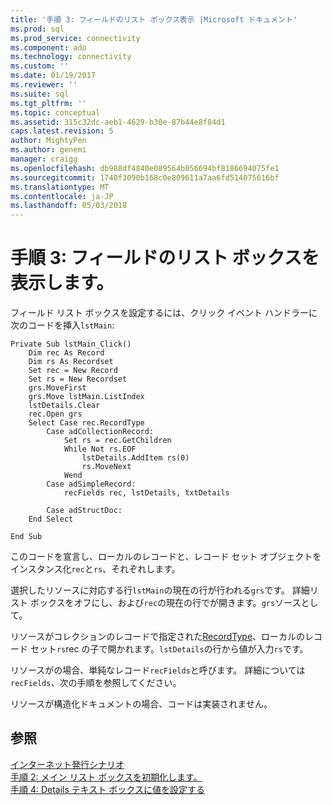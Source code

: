 ```yaml
---
title: '手順 3: フィールドのリスト ボックス表示 |Microsoft ドキュメント'
ms.prod: sql
ms.prod_service: connectivity
ms.component: ado
ms.technology: connectivity
ms.custom: ''
ms.date: 01/19/2017
ms.reviewer: ''
ms.suite: sql
ms.tgt_pltfrm: ''
ms.topic: conceptual
ms.assetid: 315c32dc-aeb1-4629-b30e-87b44e8f84d1
caps.latest.revision: 5
author: MightyPen
ms.author: genemi
manager: craigg
ms.openlocfilehash: db988df4840e089564b056694bf8186694075fe1
ms.sourcegitcommit: 1740f3090b168c0e809611a7aa6fd514075616bf
ms.translationtype: MT
ms.contentlocale: ja-JP
ms.lasthandoff: 05/03/2018
---
```

# <a name="step-3-populate-the-fields-list-box"></a>手順 3: フィールドのリスト ボックスを表示します。
フィールド リスト ボックスを設定するには、クリック イベント ハンドラーに次のコードを挿入`lstMain`:  
  
```  
Private Sub lstMain_Click()  
    Dim rec As Record  
    Dim rs As Recordset  
    Set rec = New Record  
    Set rs = New Recordset  
    grs.MoveFirst  
    grs.Move lstMain.ListIndex  
    lstDetails.Clear  
    rec.Open grs  
    Select Case rec.RecordType  
        Case adCollectionRecord:  
            Set rs = rec.GetChildren  
            While Not rs.EOF  
                lstDetails.AddItem rs(0)  
                rs.MoveNext  
            Wend  
        Case adSimpleRecord:  
            recFields rec, lstDetails, txtDetails  
  
        Case adStructDoc:  
    End Select  
  
End Sub  
```  
  
 このコードを宣言し、ローカルのレコードと、レコード セット オブジェクトをインスタンス化`rec`と`rs`、それぞれします。  
  
 選択したリソースに対応する行`lstMain`の現在の行が行われる`grs`です。 詳細リスト ボックスをオフにし、および`rec`の現在の行でが開きます。`grs`ソースとして。  
  
 リソースがコレクションのレコードで指定された[RecordType](../../../ado/reference/ado-api/recordtype-property-ado.md)、ローカルのレコード セット`rs`rec の子で開かれます。`lstDetails`の行から値が入力`rs`です。  
  
 リソースがの場合、単純なレコード`recFields`と呼びます。 詳細については`recFields`、次の手順を参照してください。  
  
 リソースが構造化ドキュメントの場合、コードは実装されません。  
  
## <a name="see-also"></a>参照  
 [インターネット発行シナリオ](../../../ado/guide/data/internet-publishing-scenario.md)   
 [手順 2: メイン リスト ボックスを初期化します。](../../../ado/guide/data/step-2-initialize-the-main-list-box.md)   
 [手順 4: Details テキスト ボックスに値を設定する](../../../ado/guide/data/step-4-populate-the-details-text-box.md)
